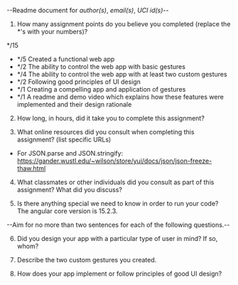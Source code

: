 --Readme document for *author(s)*, *email(s)*, *UCI id(s)*--

1. How many assignment points do you believe you completed (replace the *'s with your numbers)?

*/15
- */5 Created a functional web app
- */2 The ability to control the web app with basic gestures
- */4 The ability to control the web app with at least two custom gestures
- */2 Following good principles of UI design
- */1 Creating a compelling app and application of gestures
- */1 A readme and demo video which explains how these features were implemented and their design rationale

2. How long, in hours, did it take you to complete this assignment?



3. What online resources did you consult when completing this assignment? (list specific URLs)
- For JSON.parse and JSON.stringify: https://gander.wustl.edu/~wilson/store/yui/docs/json/json-freeze-thaw.html


4. What classmates or other individuals did you consult as part of this assignment? What did you discuss?



5. Is there anything special we need to know in order to run your code?
The angular core version is 15.2.3.


--Aim for no more than two sentences for each of the following questions.--


6. Did you design your app with a particular type of user in mind? If so, whom?


7. Describe the two custom gestures you created.


8. How does your app implement or follow principles of good UI design?
